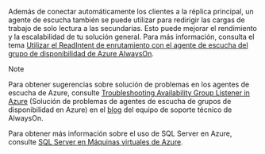 Además de conectar automáticamente los clientes a la réplica principal, un agente de escucha también se puede utilizar para redirigir las cargas de trabajo de solo lectura a las secundarias. Esto puede mejorar el rendimiento y la escalabilidad de tu solución general. Para más información, consulta el tema [Utilizar el ReadIntent de enrutamiento con el agente de escucha del grupo de disponibilidad de Azure AlwaysOn](http://go.microsoft.com/fwlink/?LinkId=522515).

> [!NOTE]
> Para obtener sugerencias sobre solución de problemas en los agentes de escucha de Azure, consulte [Troubleshooting Availability Group Listener in Azure](http://blogs.msdn.com/b/alwaysonpro/archive/2016/02/01/troubleshooting-availability-group-listener-in-azure.aspx) (Solución de problemas de agentes de escucha de grupos de disponibilidad en Azure) en el [blog](http://blogs.msdn.com/b/alwaysonpro/) del equipo de soporte técnico de AlwaysOn.
> 
> 

Para obtener más información sobre el uso de SQL Server en Azure, consulte [SQL Server en Máquinas virtuales de Azure](../articles/virtual-machines/windows/sql/virtual-machines-windows-sql-server-iaas-overview.md).



<!--HONumber=Jan17_HO2-->


